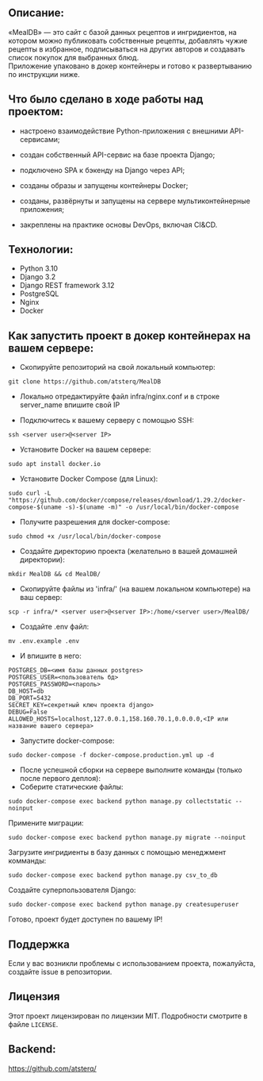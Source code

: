 ## Описание:
«MealDB» — это сайт с базой данных рецептов и ингридиентов, на котором можно публиковать собственные рецепты, добавлять чужие рецепты в избранное, подписываться на других авторов и создавать список покупок для выбранных блюд.  
Приложение упаковано в докер контейнеры и готово к развертыванию по инструкции ниже.

## Что было сделано в ходе работы над проектом:  
- настроено взаимодействие Python-приложения с внешними API-сервисами;  

- создан собственный API-сервис на базе проекта Django;  

- подключено SPA к бэкенду на Django через API;  

- созданы образы и запущены контейнеры Docker;  

- созданы, развёрнуты и запущены на сервере мультиконтейнерные приложения;  

- закреплены на практике основы DevOps, включая CI&CD.

## Технологии:
- Python 3.10
- Django 3.2
- Django REST framework 3.12
- PostgreSQL
- Nginx
- Docker

## Как запустить проект в докер контейнерах на вашем сервере:

- Скопируйте репозиторий на свой локальный компьютер:

```
git clone https://github.com/atsterq/MealDB
```

- Локально отредактируйте файл infra/nginx.conf и в строке server_name впишите свой IP

- Подключитесь к вашему серверу с помощью SSH:
```
ssh <server user>@<server IP>
```

- Установите Docker на вашем сервере:
```
sudo apt install docker.io
```

- Установите Docker Compose (для Linux):
```
sudo curl -L "https://github.com/docker/compose/releases/download/1.29.2/docker-compose-$(uname -s)-$(uname -m)" -o /usr/local/bin/docker-compose
```

- Получите разрешения для docker-compose:
```
sudo chmod +x /usr/local/bin/docker-compose
```

- Создайте директорию проекта (желательно в вашей домашней директории):
```
mkdir MealDB && cd MealDB/
```

- Скопируйте файлы из 'infra/' (на вашем локальном компьютере) на ваш сервер:
```
scp -r infra/* <server user>@<server IP>:/home/<server user>/MealDB/
```

- Cоздайте .env файл:
```
mv .env.example .env
```

- И впишите в него:
```
POSTGRES_DB=<имя базы данных postgres>
POSTGRES_USER=<пользователь бд>
POSTGRES_PASSWORD=<пароль>
DB_HOST=db
DB_PORT=5432
SECRET_KEY=секретный ключ проекта django>
DEBUG=False
ALLOWED_HOSTS=localhost,127.0.0.1,158.160.70.1,0.0.0.0,<IP или название вашего сервера>
```

- Запустите docker-compose:
```
sudo docker-compose -f docker-compose.production.yml up -d
```

- После успешной сборки на сервере выполните команды (только после первого деплоя):
- Соберите статические файлы:

```
sudo docker-compose exec backend python manage.py collectstatic --noinput
```
Примените миграции:
```
sudo docker-compose exec backend python manage.py migrate --noinput
```
Загрузите ингридиенты в базу данных c помощью менеджмент комманды:
```
sudo docker-compose exec backend python manage.py csv_to_db
```
Создайте суперпользователя Django:
```
sudo docker-compose exec backend python manage.py createsuperuser
```
Готово, проект будет доступен по вашему IP!

## Поддержка

Если у вас возникли проблемы с использованием проекта, пожалуйста, создайте issue в репозитории. 

## Лицензия

Этот проект лицензирован по лицензии MIT. Подробности смотрите в файле `LICENSE`.

## Backend:
https://github.com/atsterq/
